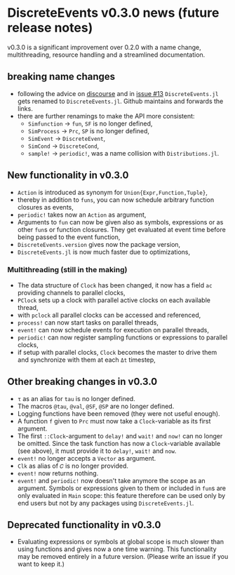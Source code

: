 # DiscreteEvents v0.3.0 news (future release notes)

v0.3.0 is a significant improvement over 0.2.0 with a name change,
multithreading, resource handling and a streamlined documentation.

## breaking name changes
- following the advice on [discourse](https://discourse.julialang.org/t/simulate-v0-2-0-a-julia-package-for-discrete-event-simulation/31822) and in
  [issue #13](https://github.com/pbayer/DiscreteEvents.jl/issues/13) `DiscreteEvents.jl`  
  gets renamed to `DiscreteEvents.jl`. Github maintains and forwards the links.
- there are further renamings to make the API more consistent:
  - `Simfunction` → `fun`, `SF` is no longer defined,
  - `SimProcess` → `Prc`, `SP` is no longer defined,
  - `SimEvent` → `DiscreteEvent`,
  - `SimCond` → `DiscreteCond`,
  - `sample!` → `periodic!`, was a name collision with `Distributions.jl`.

## New functionality in v0.3.0
- `Action` is introduced as synonym for `Union{Expr,Function,Tuple}`,
- thereby in addition to `funs`, you can now schedule arbitrary function
  closures as events,  
- `periodic!` takes now an `Action` as argument,
- Arguments to `fun` can now be given also as symbols, expressions or as
  other `fun`s or function closures. They get evaluated at event time before
  being passed to the event function,
- `DiscreteEvents.version` gives now the package version,
- `DiscreteEvents.jl` is now much faster due to optimizations,

### Multithreading (still in the making)
- The data structure of `Clock` has been changed, it now has a field
  `ac` providing channels to parallel clocks,  
- `PClock` sets up a clock with parallel active clocks on each available
  thread,
- with `pclock` all parallel clocks can be accessed and referenced,
- `process!` can now start tasks on parallel threads,
- `event!` can now schedule events for execution on parallel threads,
- `periodic!` can now register sampling functions or expressions to
  parallel clocks,
- if setup with parallel clocks, `Clock` becomes the master to drive
  them and synchronize with them at each `Δt` timestep,

## Other breaking changes in v0.3.0
- `τ` as an alias for `tau` is no longer defined.
- The macros `@tau`, `@val`, `@SF`, `@SP` are no longer defined.
- Logging functions have been removed (they were not useful enough).
- A function `f` given to `Prc` must now take a
  `Clock`-variable as its first argument.
- The first `::Clock`-argument to `delay!` and `wait!` and
  `now!` can no  longer be omitted. Since the task function has now a
  `Clock`-variable available (see above), it must provide it to `delay!`,
  `wait!` and `now`.
- `event!` no longer accepts a `Vector` as argument.
- `Clk` as alias of `𝐶` is no longer provided.
- `event!` now returns nothing.
- `event!` and `periodic!` now doesn't take anymore the scope
  as an argument. Symbols or expressions given to them or included in `fun`s
  are only evaluated in `Main` scope: this feature therefore can be
  used only by end users but not by any packages using `DiscreteEvents.jl`.

## Deprecated functionality in v0.3.0
- Evaluating expressions or symbols at global scope is much slower than using
  functions and gives now a one time warning. This functionality may be
  removed entirely in a future version. (Please write an issue if you want to
  keep it.)

